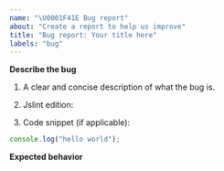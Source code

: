 ```yaml
---
name: "\U0001F41E Bug report"
about: "Create a report to help us improve"
title: "Bug report: Your title here"
labels: "bug"
---
```



**Describe the bug**
1. A clear and concise description of what the bug is.

2. Jslint edition:

3. Code snippet (if applicable):

```javascript
console.log("hello world");
```


**Expected behavior**
<!-- A clear and concise description of what you expected to happen. -->
